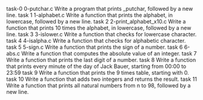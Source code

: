 task-0 0-putchar.c Write a program that prints _putchar, followed by a new line.
task 1 1-alphabet.c Write a function that prints the alphabet, in lowercase, followed by a new line.
task 2 2-print_alphabet_x10.c Write a function that prints 10 times the alphabet, in lowercase, followed by a new line.
task 3 3-islower.c Write a function that checks for lowercase character.
task 4 4-isalpha.c Write a function that checks for alphabetic character.
task 5 5-sign.c Write a function that prints the sign of a number.
task 6 6-abs.c Write a function that computes the absolute value of an integer.
task 7 Write a function that prints the last digit of a number.
task 8 Write a function that prints every minute of the day of Jack Bauer, starting from 00:00 to 23:59
task 9 Write a function that prints the 9 times table, starting with 0.
task 10 Write a function that adds two integers and returns the result.
task 11 Write a function that prints all natural numbers from n to 98, followed by a new line.
